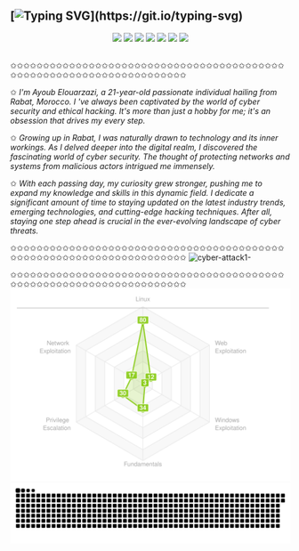 ## </br>[![Typing SVG](https://readme-typing-svg.demolab.com?font=Fira+Code&size=35&pause=1000&color=FEE135&width=435&lines=HEY+THERE!)](https://git.io/typing-svg)

<div align="center"><p>
            <a href="https://twitter.com/elouarzazi_" target="_blank">
            <img src="https://img.shields.io/badge/|-twitter-blue?logo=twitter&style=for-the-badge"/></a> 
            <a href="https://www.facebook.com/ayoub.elouarzazi.92">
            <img src="https://img.shields.io/badge/|-facebook-blue?logo=facebook&style=for-the-badge"/></a> 
            <a href="https://www.instagram.com/a_y.2002.ou_b/" target="_blank">
            <img src="https://img.shields.io/badge/|-instagram-blue?logo=instagram&style=for-the-badge"/></a> 
            <a href="$">
            <img src="https://img.shields.io/badge/|-gmail-blue?logo=gmail&style=for-the-badge"/></a> 
            <a href="$" target="_blank">
            <img src="https://img.shields.io/badge/%7C-linkedin-blue?style=for-the-badge&logo=linkedin"/></a> 
            <a href="$">
            <img src="https://img.shields.io/badge/|-WhatsApp-blue?logo=WhatsApp&style=for-the-badge"/></a> 
            <a href=$""_blank">
            <img src="https://img.shields.io/badge/|-telegram-blue?logo=telegram&style=for-the-badge"/></a></p></div>
</br>
 ✩✩✩✩✩✩✩✩✩✩✩✩✩✩✩✩✩✩✩✩✩✩✩✩✩✩✩✩✩✩✩✩✩✩✩✩✩✩✩✩✩✩✩✩✩✩✩✩✩✩✩✩✩✩✩✩✩✩✩✩✩✩✩✩✩✩✩✩✩
 
✩    *I'm Ayoub Elouarzazi, a 21-year-old passionate individual hailing from Rabat, Morocco. I
've always been captivated by the world of cyber security and ethical hacking. It's more than just a
 hobby for me; it's an obsession that drives my every step.*

✩    *Growing up in Rabat, I was naturally drawn to technology and its inner workings. As I delved deeper
 into the digital realm, I discovered the fascinating world of cyber security. The thought of
 protecting networks and systems from malicious actors intrigued me immensely.*

✩    *With each passing day, my curiosity grew stronger, pushing me to expand my knowledge and skills in
 this dynamic field. I dedicate a significant amount of time to staying updated on the latest
 industry trends, emerging technologies, and cutting-edge hacking techniques. After all, staying one
 step ahead is crucial in the ever-evolving landscape of cyber threats.*

 ✩✩✩✩✩✩✩✩✩✩✩✩✩✩✩✩✩✩✩✩✩✩✩✩✩✩✩✩✩✩✩✩✩✩✩✩✩✩✩✩✩✩✩✩✩✩✩✩✩✩✩✩✩✩✩✩✩✩✩✩✩✩✩✩✩✩✩✩✩
![cyber-attack1-](https://github.com/AyoubHub212/AyoubHub212/assets/136107596/dcebfc38-5ebd-4fce-b4a8-33d8d7baae48)

 ✩✩✩✩✩✩✩✩✩✩✩✩✩✩✩✩✩✩✩✩✩✩✩✩✩✩✩✩✩✩✩✩✩✩✩✩✩✩✩✩✩✩✩✩✩✩✩✩✩✩✩✩✩✩✩✩✩✩✩✩✩✩✩✩✩✩✩✩✩
 ![try hack me score](thm.svg)
 ![Snake animation](WANTED.svg)
 
